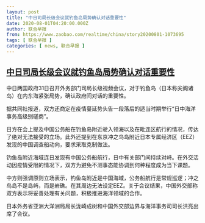 ```yaml
---
layout: post
title: "中日司局长级会议就钓鱼岛局势确认对话重要性"
date: 2020-08-01T04:20:00.000Z
author: 联合早报
from: https://www.zaobao.com/realtime/china/story20200801-1073695
tags: [ 联合早报 ]
categories: [ news, 联合早报 ]
---
```

<!--1596255600000-->
[中日司局长级会议就钓鱼岛局势确认对话重要性](https://www.zaobao.com/realtime/china/story20200801-1073695)
------

<div>
<p>中日两国政府31日召开外务部门司局长级视频会议，对于钓鱼岛（日本称尖阁诸岛）在内东海紧张局势，确认政府间对话的重要性。</p><p>据共同社报道，双方还商定在疫情蔓延势头告一段落后的适当时期举行“日中海洋事务高级别磋商”。</p><p>日方在会上提及中国公务船在钓鱼岛附近驶入领海以及在毗连区航行的情况，传达了绝对无法接受的立场。此外还提到在东京冲之鸟岛附近日本专属经济区（EEZ）发现的中国调查船动向，要求采取克制做法。</p><section id="imu"><div id="dfp-ad-imu1-wrapper" class="dfp-tag-wrapper"><div id="dfp-ad-imu1" class="dfp-tag-wrapper"></div></div></section><p>钓鱼岛附近海域连日发现有中国公务船航行，日中有关部门间持续对峙。在外交活动因疫情受限的情况下，双方为避免不测事态能协调到何种程度成为当下课题。</p><p>中方则强调原则立场表示，钓鱼岛附近是中国海域，公务船航行是常规巡逻；冲之鸟岛不是岛屿，而是岩礁。在其周边无法设定EEZ。关于会议结果，中国外交部称双方表示将妥善处理有关问题，积极推进海洋领域的合作。</p><p>日本外务省亚洲大洋洲局局长泷崎成树和中国外交部边界与海洋事务司司长洪亮出席了会议。</p><div id="innity-in-post"></div><div id="dfp-ad-midarticlespecial-wrapper" class="dfp-tag-wrapper"><div id="dfp-ad-midarticlespecial" class="dfp-tag-wrapper"></div></div>
</div>
